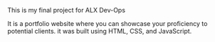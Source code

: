 This is my final project for ALX Dev-Ops

It is a portfolio website where you can showcase your proficiency to potential clients. it was built using HTML, CSS, and JavaScript.


